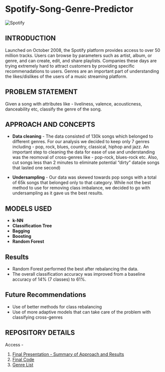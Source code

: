 # Spotify-Song-Genre-Predictor

![Spotify](https://www.thedigitalmediazone.com/wp-content/uploads/2018/11/PSX_20181121_153657-1024x571.jpg)
## INTRODUCTION
Launched on October 2008, the Spotify platform provides access to over 50 million tracks. Users can browse by parameters such as artist, album, or genre, and can create, edit, and share playlists. 
Companies these days are trying extremely hard to attract customers by providing specific recommenadations to users. Genres are an important part of understanding the likes/dislikes of the users of a music streaming platform.

## PROBLEM STATEMENT
Given a song with attributes like - liveliness, valence, acousticness, danceability etc, classify the genre of the song.

## APPROACH AND CONCEPTS
* **Data cleaning** - The data consisted of 130k songs which belonged to different genres. For our analysis we decided to keep only 7 genres including - pop, rock, blues, country, classical, hiphop and jazz. An important step to cleaning the data for ease of use and understanding was the reomoval of cross-genres like - pop-rock, blues-rock etc. Also, cut songs less than 2 minutes to eliminate potential “dirty” data(ie songs that lasted one second)
 
* **Undersampling** - Our data was skewed towards pop songs with a total of 65k songs that belonged only to that category. While not the best method to use for removing class imbalance, we decided to go with undersampling as it gave us the best results.

## MODELS USED
* **k-NN** 
* **Classification Tree**
* **Bagging** 
* **Boosting**
* **Random Forest** 

## Results
* Random Forest performed the best after rebalancing the data.
* The overall classification accuracy was improved from a baseline accuracy of 14% (7 classes) to 61%.

## Future Recommendations
* Use of better methods for class rebalancing
* Use of more adaptive models that can take care of the problem with classifying cross-genres 


## REPOSITORY DETAILS
Access -
1. [Final Presentation - Summary of Approach and Results](https://github.com/arnavd17/Spotify-Song-Genre-Predictor/blob/master/SpotifySongGenrePredictor.pdf)
2. [Final Code](https://github.com/arnavd17/Spotify-Song-Genre-Predictor/blob/master/Final_Code.R)
3. [Genre List](https://github.com/arnavd17/Spotify-Song-Genre-Predictor/blob/master/data/genre_list.txt)

